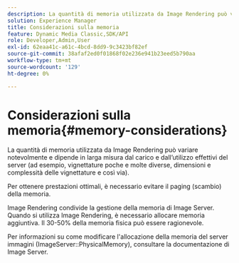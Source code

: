 ```yaml
---
description: La quantità di memoria utilizzata da Image Rendering può variare notevolmente e dipende in larga misura dal carico e dall’utilizzo effettivi del server (ad esempio, vignettature poche e molte diverse, dimensioni e complessità delle vignettature e così via).
solution: Experience Manager
title: Considerazioni sulla memoria
feature: Dynamic Media Classic,SDK/API
role: Developer,Admin,User
exl-id: 62eaa41c-a61c-4bcd-8dd9-9c3423bf82ef
source-git-commit: 38afaf2ed0f01868f02e236e941b23eed5b790aa
workflow-type: tm+mt
source-wordcount: '129'
ht-degree: 0%

---
```


# Considerazioni sulla memoria{#memory-considerations}

La quantità di memoria utilizzata da Image Rendering può variare notevolmente e dipende in larga misura dal carico e dall’utilizzo effettivi del server (ad esempio, vignettature poche e molte diverse, dimensioni e complessità delle vignettature e così via).

Per ottenere prestazioni ottimali, è necessario evitare il paging (scambio) della memoria.

Image Rendering condivide la gestione della memoria di Image Server. Quando si utilizza Image Rendering, è necessario allocare memoria aggiuntiva. Il 30-50% della memoria fisica può essere ragionevole.

Per informazioni su come modificare l&#39;allocazione della memoria del server immagini (ImageServer::PhysicalMemory), consultare la documentazione di Image Server.
